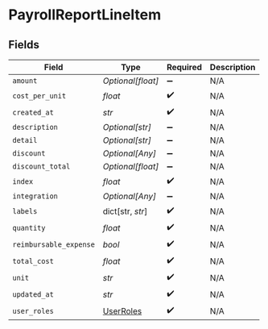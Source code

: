 # PayrollReportLineItem


## Fields

| Field                                         | Type                                          | Required                                      | Description                                   |
| --------------------------------------------- | --------------------------------------------- | --------------------------------------------- | --------------------------------------------- |
| `amount`                                      | *Optional[float]*                             | :heavy_minus_sign:                            | N/A                                           |
| `cost_per_unit`                               | *float*                                       | :heavy_check_mark:                            | N/A                                           |
| `created_at`                                  | *str*                                         | :heavy_check_mark:                            | N/A                                           |
| `description`                                 | *Optional[str]*                               | :heavy_minus_sign:                            | N/A                                           |
| `detail`                                      | *Optional[str]*                               | :heavy_minus_sign:                            | N/A                                           |
| `discount`                                    | *Optional[Any]*                               | :heavy_minus_sign:                            | N/A                                           |
| `discount_total`                              | *Optional[float]*                             | :heavy_minus_sign:                            | N/A                                           |
| `index`                                       | *float*                                       | :heavy_check_mark:                            | N/A                                           |
| `integration`                                 | *Optional[Any]*                               | :heavy_minus_sign:                            | N/A                                           |
| `labels`                                      | dict[str, *str*]                              | :heavy_check_mark:                            | N/A                                           |
| `quantity`                                    | *float*                                       | :heavy_check_mark:                            | N/A                                           |
| `reimbursable_expense`                        | *bool*                                        | :heavy_check_mark:                            | N/A                                           |
| `total_cost`                                  | *float*                                       | :heavy_check_mark:                            | N/A                                           |
| `unit`                                        | *str*                                         | :heavy_check_mark:                            | N/A                                           |
| `updated_at`                                  | *str*                                         | :heavy_check_mark:                            | N/A                                           |
| `user_roles`                                  | [UserRoles](../../models/shared/userroles.md) | :heavy_check_mark:                            | N/A                                           |